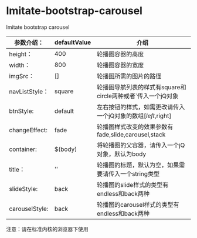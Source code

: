 # Imitate-bootstrap-carousel
Imitate bootstrap carousel


参数介绍：|defaultValue|介绍
----|----|----
height：|400|轮播图容器的高度
width：|800 |轮播图容器的宽度
imgSrc：|[]|轮播图所需的图片的路径
navListStyle：|square| 轮播图导航列表的样式有square和circle两种或者`传入一个jQ对象
btnStyle:|default| 左右按钮的样式，如需更改请传入一个jQ对象的数组[$left,$right]
changeEffect:|fade | 轮播图样式改变的效果参数有fade,slide,carousel,stack
container:|$(body)| 将轮播图的父容器，请传入一个jQ对象，默认为body
title：|''| 轮播图的标题，默认为空，如果需要请传入一个string类型
slideStyle:|back|  轮播图的slide样式的类型有endless和back两种
carouselStyle:|back| 轮播图的carousel样式的类型有endless和back两种
注意：请在标准内核的浏览器下使用
